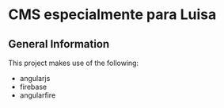 # CMS especialmente para Luisa

## General Information

This project makes use of the following:

- angularjs
- firebase
- angularfire
